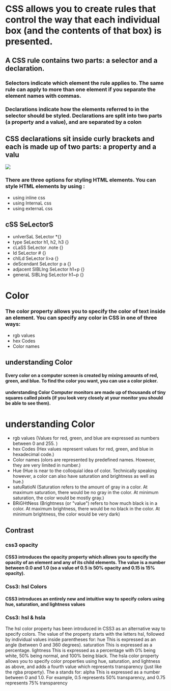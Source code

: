 # CSS allows you to create rules that control the way that each individual box (and the contents of that box) is presented.

##  A CSS rule contains two parts: a selector and a declaration.

### Selectors indicate which element the rule applies to. The same rule can apply to more than one element if you separate the element names with commas.

### Declarations indicate how the elements referred to in the selector should be styled. Declarations are split into two parts (a property and a value), and are separated by a colon

## CSS declarations sit inside curly brackets and each is made up of two parts: a property and a valu

![](https://www.w3schools.com/css/selector.gif)
### There are three options for styling HTML elements. You can style HTML elements by using :

- using inline css
-  using InternaL css
-  using externaL css

## cSS SeLectorS
- unIverSaL SeLector   *{}
- type SeLector    h1, h2, h3 {} 
- cLaSS SeLector    .note {} 
- Id SeLector    # {} 
- chILd SeLector li>a {} 
- deScendant SeLector p a {} 
- adjacent SIBLIng SeLector h1+p {} 
- generaL SIBLIng SeLector h1~p {} 


# Color
### The color property allows you to specify the color of text inside an element. You can specify any color in CSS in one of three ways:
- rgb values 
- hex Codes 
- Color names 

## understanding Color
#### Every color on a computer screen is created by mixing amounts of red, green, and blue. To find the color you want, you can use a color picker.
#### understanding Color Computer monitors are made up of thousands of tiny squares called pixels (if you look very closely at your monitor you should be able to see them).

# understanding Color

- rgb values (Values for red, green, and blue are expressed as numbers between 0 and 255. )
- hex Codes (Hex values represent values for red, green, and blue in hexadecimal code.)
- Color names (olors are represented by predefined names. However, they are very limited in number.)
- Hue (Hue is near to the colloquial idea of color. Technically speaking however, a color can also have saturation and brightness as well as hue.)
- satuRatioN (Saturation refers to the amount of gray in a color. At maximum saturation, there would be no gray in the color. At minimum saturation, the color would be mostly gray.)
- BRiGHtNess (Brightness (or "value") refers to how much black is in a color. At maximum brightness, there would be no black in the color. At minimum brightness, the color would be very dark)

## Contrast
### css3  opacity 
#### CSS3 introduces the opacity property which allows you to specify the opacity of an element and any of its child elements. The value is a number between 0.0 and 1.0 (so a value of 0.5 is 50% opacity and 0.15 is 15% opacity).


### Css3: hsl Colors
#### CSS3 introduces an entirely new and intuitive way to specify colors using hue, saturation, and lightness values

### Css3: hsl & hsla
The hsl color property has been introduced in CSS3 as an alternative way to specify colors. The value of the property starts with the letters hsl, followed by individual values inside parentheses for:
hue This is expressed as an angle (between 0 and 360 degrees).
saturation This is expressed as a percentage.
lightness This is expressed as a percentage with 0% being white, 50% being normal, and 100% being black.
The hsla color property allows you to specify color properties using hue, saturation, and lightness as above, and adds a fourth value which represents transparency (just like the rgba property). The a stands for:
alpha This is expressed as a number between 0 and 1.0. For example, 0.5 represents 50% transparency, and 0.75 represents 75% transparency






